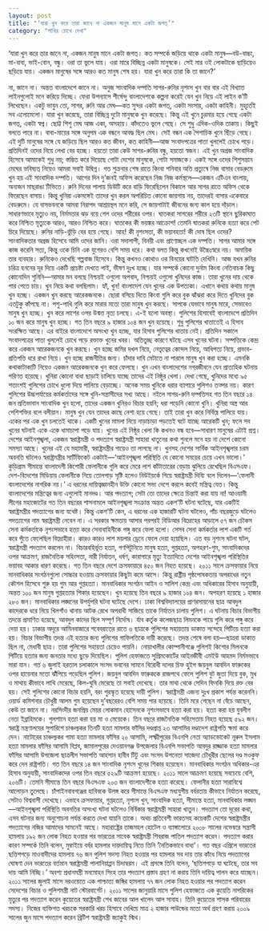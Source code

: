 ```yaml
---
layout: post
title: "‘যারা খুন করে তারা জানে না একজন মানুষ মানে একটা জগত্’"
category: "পাখির চোখে দেখা"
---
```

‘যারা খুন করে তার জানে না, একজন মানুষ মানে একটা জগত্। কত সম্পর্কে জড়িয়ে থাকে একটা মানুষ—বউ-বাচ্চা, মা-বাবা, ভাই-বোন, বন্ধু। ওরা তা ভুলে যায়। ওরা মারে বিচ্ছিন্ন একটা মানুষকে। সেই মার ওই লোকটাকে ছাড়িয়েও ছড়িয়ে যায়। একজন মানুষের সঙ্গে আরও কত মানুষ শেষ হয়। যারা খুন করে তারা কি তা জানে?’

না, জানে না। অন্তত বাংলাদেশে জানে না। অনুজ সাংবাদিক দম্পতি সাগর-রুনির নৃশংস খুন বার বার এই বিখ্যাত লাইনগুলোই মনে করিয়ে দিচ্ছে। ফেরা উপন্যাসে শীর্ষেন্দু বাংলাদেশকে কল্পনা করেই যেন খুন নিয়ে এই লাইন ক’টি লিখেছেন।
একটু ভাবুন তো, সাগর, রুনি আর মেঘ—কত সুন্দর একটা জগত্, একটা সংসার, একটা কাহিনী। মুহূর্তেই সব এলোমেলো। যারা খুন করেছে, তারা বিচ্ছিন্ন দুটো মানুষকে খুন করেছে। কিন্তু এই খুনে চুরমার হয়ে গেছে একটা জগত্, একটা স্বপ্ন। ছোট্ট শিশু মেঘ আজ একা, অসহায়। কাঁদতেও ভুলে গেছে। সে শুধু এদিক-ওদিক তাকায়। কিছুই বলতে পারে না। বাবা-মায়ের সঙ্গে অনুপম এক বন্ধনে আবদ্ধ ছিল মেঘ। সেই বন্ধন এক পৈশাচিক খুনে ছিঁড়ে গেছে। এই দুটি মানুষের সঙ্গে যে জড়িয়ে ছিল আরও কত জীবন, কত কাহিনী—আজ সংবাদপত্রের পাতা খুললেই চোখে পড়ে। প্রতিদিনই ওদের নিয়ে লেখা বের হচ্ছে। হয়তো তারা কেউ সাগর-রুনির বন্ধু, হয়তো স্বজন। এই খুন অগ্রজ সাংবাদিক হিসেবে আমাকেই শুধু নয়; স্তম্ভিত করে দিয়েছে গোটা দেশের মানুষকে, গোটা সমাজকে। একই সঙ্গে ওদের শিশুসন্তান মেঘের ভবিষ্যত্ নিয়েও আমরা সবাই উদ্বিগ্ন।
গত শুক্রবার শেষ রাতে কিংবা শনিবার অতি প্রত্যুষে নিজ বাসার বেডরুমে খুন হয় এই সাংবাদিক দম্পতি। আগের দিন দু’জনই অফিস করেছেন নিজ নিজ কর্মস্থলে—একজন এটিএন বাংলায়, অন্যজন মাছরাঙা টিভিতে। রুনি দিনের পালায় ডিউটি করে বাড়ি ফিরেছিলেন বিকালে আর সাগর রাতে অফিস থেকে ফিরেছেন বাসায়। কিন্তু খুনিরা একসঙ্গেই তাদের খুন করল অপরিচিত কোনো জায়গায় নয়, তাদেরই বাসার একেবারে বেডরুমে। যে বাসভবনকে আমরা নিরাপদ আশ্রয়স্থল মনে করি, সে জায়গাটাই জীবনের জন্য কাল হয়ে দাঁড়াল। সাধারণভাবে মৃত্যুও নয়, নির্মমতার ঝড় বয়ে গেল ওদের শরীরের ওপর। ঘাতকরা সাগরের শরীরে ২৩টি স্থানে ছুরিকাঘাত করে নিশ্চিত মৃত্যুকে আরও, আরও নিশ্চিত করে। ঘাতকের কী ভয়ঙ্কর আক্রোশ! তেমনি ঘাতকরা রুনিকে হত্যা করে পেট চিরে দিয়েছে। রুনির নাড়ি-ভুঁড়ি বের হয়ে গেছে। আহ! কী নৃশংসতা, কী ভয়াবহতা!
কী দোষ ছিল ওদের? সাংবাদিকতার অগ্রজ হিসেবে আমি ওদের জানি। ওরা সদালাপী, বিনয়ী এবং প্রাণোচ্ছল এক দম্পতি। সাগর আমার সঙ্গে কাজ করেনি সত্য, কিন্তু ওকে চিনি এক যুগেরও বেশি সময় ধরে। কথা বলত কিন্তু কখনোই উচ্চৈঃস্বরে নয়। অমায়িক তার ব্যবহার। রুনিকেও দেখেছি গল্পবাজ হিসেবে। কিন্তু কখনও কোথাও ওর বিনয়ের ঘাটতি দেখিনি। আজ যখন রুনির চরিত্র হননের দূর দিয়ে একটি প্রচেষ্টা দেখতে পাই, ভীষণ দুঃখ হচ্ছে। যার সম্পর্কে কোনো দুর্নাম কিংবা নেতিবাচক কিছু কোনোদিন শুনিনি—আমার মন বলছে নিশ্চয়ই ওগুলো অপবাদ, নিশ্চয়ই ওগুলো খুনিদের কাজ। তারা খুনের দায় থেকে পার পেতে চায়।
খুন নিয়ে কথা বলছিলাম। হ্যাঁ, খুন! বাংলাদেশ যেন খুনের এক উপত্যকা। এখানে কথায় কথায় মানুষ খুন হচ্ছে। একজন খুন করছে আরেকজনকে। ছোরা বসিয়ে দিতে কিংবা গুলি করে বুক ঝাঁঝরা করে দিতে খুনিদের বুক এতটুকু কাঁপছে না। পশু-পাখি গুলি করে মারার মতো তারা মানুষ খুন করছে। সাপকে যেভাবে মানুষ মারে, সেভাবেও মানুষ খুন হচ্ছে। খুন করে লাশের ওপর উন্মত্ত নৃত্য চলছে। এ-ই হলো অবস্থা। পুলিশের হিসাবেই বাংলাদেশে প্রতিদিন ১০ জন করে মানুষ খুন হচ্ছে। গত তিন বছরে ৯ হাজার ১০৪ জন খুন হয়েছে। শুধু পুলিশের খাতাতেই এ হিসাব সংরক্ষিত আছে। এর বাইরে বাংলাদেশে অসংখ্য খুন হচ্ছে, যার হিসাব পুলিশের খাতায় নেই।
প্রতিদিন সকালে সংবাদপত্রের পাতা খুললেই চোখে পড়ে রক্তাক্ত খুনের খবর। অতিতুচ্ছ কারণে ঘটছে এসব খুনের ঘটনা। সম্পত্তিকে কেন্দ্র করে একজন আরেকজনকে খুন করছে। খুন হচ্ছে জমির দখল নিয়ে, নেতৃত্বের কোন্দল নিয়ে, আধিপত্য নিয়ে, প্রভাব-প্রতিপত্তি ধরে রাখা নিয়ে। খুন হচ্ছে রাজনীতির জন্য। চাঁদার দাবি মেটাতে না পারলে মানুষ খুন করা হচ্ছে। এমনকি কথাকাটাকাটি নিয়েও একজন আরেকজনকে খুন করে ফেলছে। খুন এখন বাংলাদেশের নগরজীবনে যেন প্রাত্যহিক ঘটনায় পরিণত হয়েছে। খুনিরা কোনো বাধা ছাড়াই চালিয়ে যাচ্ছে তাদের এই নিষ্ঠুর খেলা। দেখা গেছে, খুনিদের মধ্যে ৯৫ শতাংশই পুলিশের চোখে ধুলো দিয়ে পালিয়ে বেড়াচ্ছে। অনেক সময় খুনিকে ধরার ব্যাপারে পুলিশও তত্পর নয়। কারণ পুলিশের উচ্চপর্যায়ের কর্মকর্তাদের সঙ্গে খুনি-সন্ত্রাসীদের সখ্য আছে। নইলে সাগর-রুনি দম্পতিসহ গত তিন বছরে ১৪ জন প্রতিভাবান সাংবাদিক খুন হলো, তাদের একজন খুনিরও বিচার হয়নি; ধরা পড়েনি কোনো খুনি।
খুনিরা অস্ত্র আর পেশিশক্তির বলে বলীয়ান। মানুষ খুন যেন তাদের কাছে নেশা হয়ে গেছে। তাই তারা খুন করে নির্বিঘ্নে পালিয়ে যায়। একের পর এক খুন চলতেই থাকে। একটি খুনের মামলা নিয়ে নাড়াচাড়া পড়তেই ঘটে যাচ্ছে আরেকটি খুন; ফলে সব খুনের ঘটনাই একে একে ধামাচাপা পড়ে যায়। খুনের এই নিষ্ঠুর খেলা কি কখনও বন্ধ হবে—সাধারণ মানুষের এটাই প্রশ্ন।
দেশের আইনশৃঙ্খলা, একজন স্বরাষ্ট্রমন্ত্রী ও পদত্যাগ
স্বরাষ্ট্রমন্ত্রী সাহারা খাতুনের কথা শুনলে মনে হয় না দেশে কোনো সমস্যা আছে। খুনের এই যে মহামারী, স্বরাষ্ট্রমন্ত্রীর গায়েও তা লাগছে না। খুনসহ দেশের সার্বিক আইনশৃঙ্খলার চরম অবনতি ঘটলেও স্বরাষ্ট্রমন্ত্রীর সার্টিফিকেট একটাই—‘আইনশৃঙ্খলা পরিস্থিতি যে কোনো সময়ের চেয়ে এখন ভালো।’ কুড়িগ্রাম সীমান্তে বাংলাদেশী কিশোরী ফেলানীকে গুলি করে মেরে লাশ কাঁটাতারের বেড়ায় ঝুলিয়ে রেখেছিল বিএসএফ। দেশ-বিদেশের মিডিয়ায় ফেলানীকে নিয়ে তোলপাড় সৃষ্টি হলেও নিউইয়র্কে গিয়ে স্বরাষ্ট্রমন্ত্রী দিব্যি বলে দিলেন—‘ফেলানী বাংলাদেশের নাগরিক নয়।’ এ ধরনের দায়িত্বজ্ঞানহীন উক্তি কোনো সভ্য দেশে করলে কবেই মন্ত্রিত্ব যেত। কিন্তু বাংলাদেশের মন্ত্রিত্বের জন্য এগুলোই মানদণ্ড। আর পদত্যাগ; সেটা তো তাদের ক্ষেত্রে চিন্তাই করা যায় না! আওয়ামী লীগের মহাজোটের গত তিন বছরের শাসনামলে আইনশৃঙ্খলা সংক্রান্ত অন্তত একশ’টি ঘটনা ঘটেছে, যার একটিই স্বরাষ্ট্রমন্ত্রীর পদত্যাগের জন্য যথেষ্ট। কিন্তু একশ’টি কেন, এ ধরনের এক হাজারটি ঘটনা ঘটলেও, পাঁচ বছরজুড়ে ঘটলেও পদত্যাগের নাম স্বরাষ্ট্রমন্ত্রী নেবেন না।
এ সরকার ক্ষমতায় আসার পরপরই বিডিআর বিদ্রোহের আড়ালে ৫৭ জন চৌকস সেনা কর্মকর্তাকে নৃশংসভাবে হত্যা করে সেনাবাহিনীকে পঙ্গু করে ফেলা হলো। সেসব সেনা কর্মকর্তার লাশ একটি গর্ত করে পুঁতে ফেলেছিল বিদ্রোহীরা। কারও কারও লাশ ময়লার ড্রেনে ফেলে দেয়া হয়েছিল। এত বড় নৃশংস ঘটনা ঘটল, স্বরাষ্ট্রমন্ত্রী পদত্যাগ করলেন না। বিচারবহির্ভূত হত্যা, গণপিটুনিতে মানুষ হত্যা, গুপ্তহত্যা, অপহরণ-গুম, সাংবাদিকদের ওপর আক্রমণ, রাজনৈতিক সহিংসতা, নারী নির্যাতন, ধর্ষণ, কারাগারে মৃত্যু ইত্যাদিতে দেশের আইনশৃঙ্খলা পরিস্থিতির ভয়াবহ আকার ধারণ করেছে। গত তিন বছরে দেশে ক্রসফায়ারে ৪৫০ জন নিহত হয়েছে। ২০১১ সালে ক্রসফায়ার নিয়ে মানবাধিকার সংগঠনগুলো সোচ্চার হওয়ায় ক্রসফায়ার কিছুটা কমে আসে। কিন্তু রাষ্ট্রীয় পৃষ্ঠপোষকতায় অপরাধের নতুন কৌশল হিসেবে শুরু হয় গুম আর গুপ্তহত্যা। মানবাধিকার সংগঠন আইন ও সালিশ কেন্দ্র এবং অধিকারের হিসাব অনুযায়ী, অন্তত ১০০ জন মানুষ গুপ্তহত্যার শিকার হয়েছেন। খুন হয়েছে তিন বছরে ৯ হাজার ১০৪ জন। অপহরণ হয়েছে ১ হাজার ২৮০ জন। মানবাধিকার লঙ্ঘনের উপর্যুপরি ঘটনা ঘটেছে দেশে। ঢাকা বিশ্ববিদ্যালয়ের প্রাণরসায়নের ছাত্র আবদুল কাদেরকে ধরে নিয়ে খিলগাঁও থানায় আটক রেখে অপরাধী সাজিয়ে তাকে নির্যাতন চালায় পুলিশ। এ ঘটনায় বিচার বিভাগীয় তদন্তে প্রমাণিত হয়েছে, আবদুল কাদের ছিল সম্পূর্ণ নির্দোষ। র্যাব কর্তৃক কলেজছাত্র লিমনকে পায়ে গুলি করে পঙ্গু করে দেয়া হয়। ঢাকার অদূরে আমিনবাজারে শবেবরাতের রাতে ৬ ছাত্রকে পুলিশের সহায়তায় ডাকাত সন্দেহে পিটিয়ে হত্যা করা হয়। বিচার বিভাগীয় তদন্ত এই হত্যার জন্য পুলিশের গাফিলতিকে দায়ী করেছে। তদন্ত শেষে বলা হয়—ছাত্ররা ডাকাত ছিল না, মেধাবী ছাত্র। তারা পুলিশের সহায়তা চেয়েও পায়নি। নোয়াখালীর কোম্পানীগঞ্জে পুলিশই কিশোর মিলনকে পিটিয়ে হত্যার জন্য জনতার মধ্যে ছুড়ে দিয়েছিল। পুলিশ হেফাজতে সুপ্রিমকোর্টের আইনজীবী এমইউ আহমদ নির্মমভাবে মারা যান। গত ৬ জুলাই হরতাল চলাকালে সংসদ ভবনের সামনে বিরোধী দলের চিফ হুইপ জয়নুল আবদিন ফারুকের ওপর হায়েনার মতো ঝাঁঁপিয়ে পড়েছিল পুলিশ। জয়নুল আবদিন ফারুককে রাজপথে ফেলে পুলিশ বুট জুতা দিয়ে বুক, মুখ ও মাথায় কীভাবে লাথি মেরেছে, কিল-ঘুষি মেরেছে তা সবাই দেখেছে। তার মাথা থেকে সেদিন ফিনকি দিয়ে রক্ত বের হয়। সেই পুলিশের কোনো বিচার হয়নি, বরং পুরস্কৃত হয়েছে দায়ী পুলিশ। স্বরাষ্ট্রমন্ত্রী এজন্য দুঃখ প্রকাশ পর্যন্ত করেননি। ওয়ার্ড কমিশনার চৌধুরী আলম গুম হয়েছেন দু’বছরেরও বেশি সময় পার হয়েছে। তিনি মরে গেছেন না বেঁচে আছেন, কেউ তা জানে না। নরসিংদীর জনপ্রিয় মেয়র লোকমান হোসেনকে নৃশংসভাবে হত্যা করা হয়। হত্যা করা হয় যুবলীগ নেতা ইব্রাহিমকে। গুলশানে হত্যা করা হয় মা ও মেয়েকে। তিন বছরে রাজনৈতিক সহিংসতায় নিহত হয়েছে ৫৯২ জন। স্বরাষ্ট্র মন্ত্রণালয়ের সুপারিশে চাঞ্চল্যকর তিনটি হত্যা মামলার ফাঁসির দণ্ডপ্রাপ্ত ২৩ আসামির দণ্ডাদেশ রাষ্ট্রপতি ক্ষমা করে দেন। নাটোরের চাঞ্চল্যকর গামা হত্যা মামলার ফাঁসির ২০ আসামি, লক্ষ্মীপুরের বিএনপি নেতা অ্যাডভোকেট নূরুল ইসলাম হত্যা মামলার ফাঁসির আসামি বিপ্লব, জামালপুরের দেওয়ানগঞ্জ উপজেলার বিএনপি সভাপতি আবদুর রাজ্জাক হত্যা মামলার ফাঁসির আসামি উপজেলা ছাত্রলীগ সভাপতি আহসান হাবীব টিটু এবং সংসদ উপনেতা সাজেদা চৌধুরীর ছেলের দণ্ড মওকুফ করে দেন রাষ্ট্রপতি।
গত তিন বছরে ১৪ জন সাংবাদিক নৃশংস খুনের শিকার হয়েছেন। মানবাধিকার সংগঠন অধিকার-এর হিসাব অনুযায়ী, সাংবাদিকদের ওপর তিন বছরে ৫২৯টি আক্রমণ হয়েছে। ২০১১ সালে আক্রমণ হয়েছে সবচেয়ে বেশি, ২০৬টি। তেমনি সীমান্তে তিন বছরে বিএসএফ ২০৩ জন বাংলাদেশীকে হত্যা করেছে। ফেলানীর হত্যা সারাবিশ্বে আলোড়ন তুলেছে। চাঁপাইনবাবগঞ্জের হাবিবকে উলঙ্গ করে সীমান্তে বিএসএফ মধ্যযুগীয় বর্বরতায় কীভাবে নির্যাতন করেছে, সেটাও বিশ্ববাসী দেখেছে। এভাবে ক্রসফায়ার, গুপ্তহত্যা, নৃশংস খুন, সাংবাদিক হত্যা, সীমান্তে হত্যা, মানবাধিকার লঙ্ঘন—আইনশৃঙ্খলা পরিস্থিতি অবনতির অসংখ্য ঘটনা ঘটলেও নির্বিকার স্বরাষ্ট্রমন্ত্রী সাহারা খাতুন। পদত্যাগ তো দূরের কথা, এসব ঘটনার জন্য অনুশোচনা পর্যন্ত করতে দেখা যায়নি তাকে। অথচ প্রতিবেশী ভারতসহ কয়েকটি দেশের স্বরাষ্ট্রমন্ত্রীর পদত্যাগের নজির আমাদের সামনেই আছে।
মহারাষ্ট্রের তাজমহল হোটেল ও ব্যাঙ্গালোরে ২০০৮ সালের নভেম্বরে সন্ত্রাসী হামলায় ১৯২ জন লোক নিহত হওয়ার পর ভারতের সাবেক স্বরাষ্ট্রমন্ত্রী শিবরাজ পাতিল পদত্যাগ করেন। পদত্যাগ করার কারণ সম্পর্কে তিনি বলেন, মুম্বাইয়ে বর্বর হামলার দায়দায়িত্ব নিতে তিনি ‘নৈতিকভাবে বাধ্য’।
গত বছর এপ্রিলে ভারতের ছত্তিশগড়ে মাওবাদীদের হামলায় ৭৬ জন পুলিশ সদস্য নিহত হওয়ার পর হামলার সব দায় তার কাঁধে নিয়ে পদত্যাগের ঘোষণা দেন ভারতের বর্তমান স্বরাষ্ট্রমন্ত্রী পালানিয়াপ্পন চিদাম্বরম। এই প্রসঙ্গে তিনি বলেন, ‘ছত্তিশগড়ে যা ঘটেছে, তার সব দায় আমি নিচ্ছি।’ অবশ্য প্রধানমন্ত্রী মনমোহন সিংহ তার পদত্যাগ প্রস্তাব গ্রহণ না করায় তিনি দায়িত্ব পালন করে যাচ্ছেন।
২০১১ সালের জুলাই মাসে নরওয়েতে এক পাশ্চাত্য জঙ্গির হামলায় ৭৭ জন লোক নিহত হওয়ার পর পদত্যাগ করেন সেদেশের বিচার ও পুলিশমন্ত্রী নাট স্টোরবার্গেট।
২০১১ সালের জানুয়ারি মাসে পুলিশ হেফাজতে এক কুয়েতি নাগরিকের মৃত্যুর পর পদত্যাগ করেন কুয়েতের স্বরাষ্ট্রমন্ত্রী শেখ জাবের আল খালেদ আল সাবাহ। তিনি কুয়েতের শাসক পরিবারের সদস্য।
নিজের ব্যক্তিগত খরচকে সরকারি খরচ হিসাবে দেখিয়ে মাত্র ২ হাজার পাউন্ডের মতো অর্থ গ্রহণ করায় ২০০৯ সালের জুন মাসে পদত্যাগ করেন ব্রিটিশ স্বরাষ্ট্রমন্ত্রী জ্যাকুই স্মিথ।
